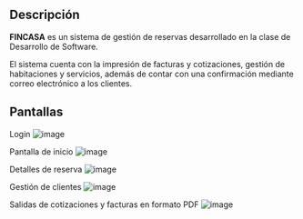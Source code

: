 ## Descripción
**FINCASA** es un sistema de gestión de reservas desarrollado en la clase de Desarrollo de Software.

El sistema cuenta con la impresión de facturas y cotizaciones, gestión de habitaciones y servicios, además de contar con una confirmación mediante correo electrónico a los clientes.

## Pantallas
Login
![image](https://github.com/user-attachments/assets/560a2b3e-d951-46a1-9689-5097f8b5e32a)

Pantalla de inicio
![image](https://github.com/user-attachments/assets/9605ea3a-12c8-4ef1-8ab6-d4292750b99c)

Detalles de reserva
![image](https://github.com/user-attachments/assets/1bc35bbd-33b3-4edd-beb4-02e30ec10930)

Gestión de clientes
![image](https://github.com/user-attachments/assets/2871c91d-9981-4dc5-a13f-1045e59147c0)

Salidas de cotizaciones y facturas en formato PDF
![image](https://github.com/user-attachments/assets/7f99c5b3-b4fe-4f3f-b536-5b2955bf047a)


